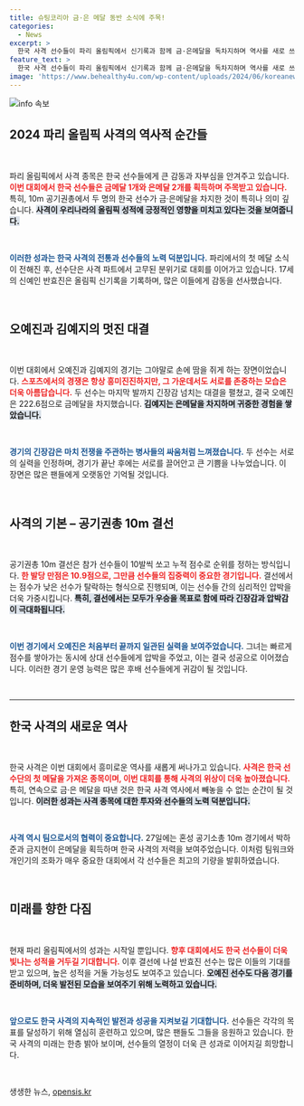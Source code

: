 ```yaml
---
title: 슈팅코리아 금·은 메달 동반 소식에 주목!
categories:
  - News
excerpt: >
  한국 사격 선수들이 파리 올림픽에서 신기록과 함께 금·은메달을 독차지하며 역사를 새로 쓰고 있다. 오예진과 김예지가 나란히 1·2위를 차지한 가운데 반효진은 17세의 나이에 올림픽 신기록을 세우며 주목받고 있다.
feature_text: >
  한국 사격 선수들이 파리 올림픽에서 신기록과 함께 금·은메달을 독차지하며 역사를 새로 쓰고 있다. 오예진과 김예지가 나란히 1·2위를 차지한 가운데 반효진은 17세의 나이에 올림픽 신기록을 세우며 주목받고 있다.
image: 'https://www.behealthy4u.com/wp-content/uploads/2024/06/koreanews.jpg'
---
```


<p><img src="https://www.behealthy4u.com/wp-content/uploads/2024/06/koreanews.jpg" alt="info 속보" /></p>

<h2 data-ke-size="size26">2024 파리 올림픽 사격의 역사적 순간들</h2>

<p data-ke-size="size16">&nbsp;</p>

<p>파리 올림픽에서 사격 종목은 한국 선수들에게 큰 감동과 자부심을 안겨주고 있습니다. <b><span style="color: #ee2323;">이번 대회에서 한국 선수들은 금메달 1개와 은메달 2개를 획득하며 주목받고 있습니다.</span></b> 특히, 10m 공기권총에서 두 명의 한국 선수가 금·은메달을 차지한 것이 특히나 의미 깊습니다. <b><span style="background-color: #21538527;">사격이 우리나라의 올림픽 성적에 긍정적인 영향을 미치고 있다는 것을 보여줍니다.</span></b></p>

<p data-ke-size="size16">&nbsp;</p>

<p><b><span style="color: #1a5490;">이러한 성과는 한국 사격의 전통과 선수들의 노력 덕분입니다.</span></b> 파리에서의 첫 메달 소식이 전해진 후, 선수단은 사격 파트에서 고무된 분위기로 대회를 이어가고 있습니다. 17세의 신예인 반효진은 올림픽 신기록을 기록하며, 많은 이들에게 감동을 선사했습니다.</p>

<p data-ke-size="size16">&nbsp;</p>

<h2 data-ke-size="size26">오예진과 김예지의 멋진 대결</h2>

<p data-ke-size="size16">&nbsp;</p>

<p>이번 대회에서 오예진과 김예지의 경기는 그야말로 손에 땀을 쥐게 하는 장면이었습니다. <b><span style="color: #ee2323;">스포츠에서의 경쟁은 항상 흥미진진하지만, 그 가운데서도 서로를 존중하는 모습은 더욱 아름답습니다.</span></b> 두 선수는 마지막 발까지 긴장감 넘치는 대결을 펼쳤고, 결국 오예진은 222.6점으로 금메달을 차지했습니다. <b><span style="background-color: #21538527;">김예지는 은메달을 차지하며 귀중한 경험을 쌓았습니다.</span></b></p>

<p data-ke-size="size16">&nbsp;</p>

<p><b><span style="color: #1a5490;">경기의 긴장감은 마치 전쟁을 주관하는 병사들의 싸움처럼 느껴졌습니다.</span></b> 두 선수는 서로의 실력을 인정하며, 경기가 끝난 후에는 서로를 끌어안고 큰 기쁨을 나누었습니다. 이 장면은 많은 팬들에게 오랫동안 기억될 것입니다.</p>

<p data-ke-size="size16">&nbsp;</p>

<h2 data-ke-size="size26">사격의 기본 – 공기권총 10m 결선</h2>

<p data-ke-size="size16">&nbsp;</p>

<p>공기권총 10m 결선은 참가 선수들이 10발씩 쏘고 누적 점수로 순위를 정하는 방식입니다. <b><span style="color: #ee2323;">한 발당 만점은 10.9점으로, 그만큼 선수들의 집중력이 중요한 경기입니다.</span></b> 결선에서는 점수가 낮은 선수가 탈락하는 형식으로 진행되며, 이는 선수들 간의 심리적인 압박을 더욱 가중시킵니다. <b><span style="background-color: #21538527;">특히, 결선에서는 모두가 우승을 목표로 함에 따라 긴장감과 압박감이 극대화됩니다.</span></b></p>

<p data-ke-size="size16">&nbsp;</p>

<p><b><span style="color: #1a5490;">이번 경기에서 오예진은 처음부터 끝까지 일관된 실력을 보여주었습니다.</span></b> 그녀는 빠르게 점수를 쌓아가는 동시에 상대 선수들에게 압박을 주었고, 이는 결국 성공으로 이어졌습니다. 이러한 경기 운영 능력은 많은 후배 선수들에게 귀감이 될 것입니다.</p>

<p data-ke-size="size16">&nbsp;</p>

<hr>

<h2 data-ke-size="size26">한국 사격의 새로운 역사</h2>

<p data-ke-size="size16">&nbsp;</p>

<p>한국 사격은 이번 대회에서 흥미로운 역사를 새롭게 써나가고 있습니다. <b><span style="color: #ee2323;">사격은 한국 선수단의 첫 메달을 가져온 종목이며, 이번 대회를 통해 사격의 위상이 더욱 높아졌습니다.</span></b> 특히, 연속으로 금·은 메달을 따낸 것은 한국 사격 역사에서 빼놓을 수 없는 순간이 될 것입니다. <b><span style="background-color: #21538527;">이러한 성과는 사격 종목에 대한 투자와 선수들의 노력 덕분입니다.</span></b> </p>

<p data-ke-size="size16">&nbsp;</p>

<p><b><span style="color: #1a5490;">사격 역시 팀으로서의 협력이 중요합니다.</span></b> 27일에는 혼성 공기소총 10m 경기에서 박하준과 금지현이 은메달을 획득하며 한국 사격의 저력을 보여주었습니다. 이처럼 팀워크와 개인기의 조화가 매우 중요한 대회에서 각 선수들은 최고의 기량을 발휘하였습니다.</p>

<p data-ke-size="size16">&nbsp;</p>

<h2 data-ke-size="size26">미래를 향한 다짐</h2>

<p data-ke-size="size16">&nbsp;</p>

<p>현재 파리 올림픽에서의 성과는 시작일 뿐입니다. <b><span style="color: #ee2323;">향후 대회에서도 한국 선수들이 더욱 빛나는 성적을 거두길 기대합니다.</span></b> 이후 결선에 나설 반효진 선수는 많은 이들의 기대를 받고 있으며, 높은 성적을 거둘 가능성도 보여주고 있습니다. <b><span style="background-color: #21538527;">오예진 선수도 다음 경기를 준비하며, 더욱 발전된 모습을 보여주기 위해 노력하고 있습니다.</span></b></p>

<p data-ke-size="size16">&nbsp;</p>

<p><b><span style="color: #1a5490;">앞으로도 한국 사격의 지속적인 발전과 성공을 지켜보길 기대합니다.</span></b> 선수들은 각각의 목표를 달성하기 위해 열심히 훈련하고 있으며, 많은 팬들도 그들을 응원하고 있습니다. 한국 사격의 미래는 한층 밝아 보이며, 선수들의 열정이 더욱 큰 성과로 이어지길 희망합니다.</p>

<p data-ke-size="size16">&nbsp;</p>
생생한 뉴스, <a href="https://opensis.kr" rel="dofollow">opensis.kr</a>


